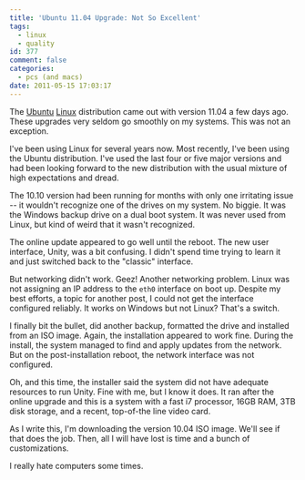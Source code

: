 ```yaml
---
title: 'Ubuntu 11.04 Upgrade: Not So Excellent'
tags:
  - linux
  - quality
id: 377
comment: false
categories:
  - pcs (and macs)
date: 2011-05-15 17:03:17
---
```


The [Ubuntu](http://www.ubuntu.com "Link to Ubuntu Linux home page") [Linux](http://www.linux.com "Link to Linux home page") distribution came out with version 11.04 a few days ago. These upgrades very seldom go smoothly on my systems. This was not an exception.

<!--more-->

I've been using Linux for several years now. Most recently, I've been using the Ubuntu distribution. I've used the last four or five major versions and had been looking forward to the new distribution with the usual mixture of high expectations and dread.

The 10.10 version had been running for months with only one irritating issue -- it wouldn't recognize one of the drives on my system. No biggie. It was the Windows backup drive on a dual boot system. It was never used from Linux, but kind of weird that it wasn't recognized.

The online update appeared to go well until the reboot. The new user interface, Unity, was a bit confusing. I didn't spend time trying to learn it and just switched back to the "classic" interface.

But networking didn't work. Geez! Another networking problem. Linux was not assigning an IP address to the `eth0` interface on boot up. Despite my best efforts, a topic for another post, I could not get the interface configured reliably. It works on Windows but not Linux? That's a switch.

I finally bit the bullet, did another backup, formatted the drive and installed from an ISO image. Again, the installation appeared to work fine. During the install, the system managed to find and apply updates from the network. But on the post-installation reboot, the network interface was not configured.

Oh, and this time, the installer said the system did not have adequate resources to run Unity. Fine with me, but I know it does. It ran after the online upgrade and this is a system with a fast i7 processor, 16GB RAM, 3TB disk storage, and a recent, top-of-the line video card.

As I write this, I'm downloading the version 10.04 ISO image. We'll see if that does the job. Then, all I will have lost is time and a bunch of customizations.

I really hate computers some times.
